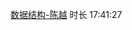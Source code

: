 [数据结构-陈越](https://www.bilibili.com/video/BV1H4411N7oD/?spm_id_from=333.337.search-card.all.click&vd_source=845d210c31138471b661ff1d48d60262)
时长 17:41:27
